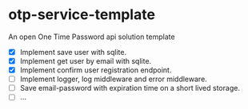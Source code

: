 # otp-service-template
An open One Time Password api solution template

- [x] Implement save user with sqlite.
- [x] Implement get user by email with sqlite.
- [x] Implement confirm user registration endpoint.
- [ ] Implement logger, log middleware and error middleware.
- [ ] Save email-password with expiration time on a short lived storage.
- [ ] ...